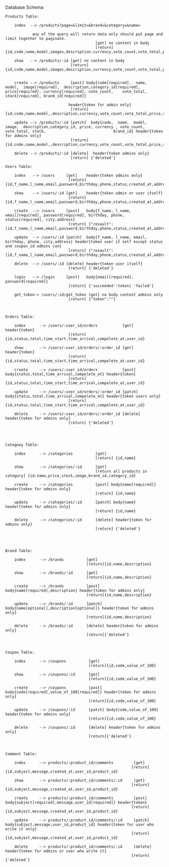 Database Schema:
        
    Products Table:

        index  --> /products?page=&limit=&brand=&category=&name=

                any of the query will return data only should put page and limit together to paginate.
                                            [get] no content in body
                                            [return] {id,code,name,model,images,description,currency,vote_count,vote_total,price,stock,image,brand_id,category_id}

        show   --> /products/:id [get] no content in body
                                 [return] {id,code,name,model,images,description,currency,vote_count,vote_total,price,stock,image,brand_id,category_id}


        create --> /products     [post] body{code[required],  name,  model,  image[required],  description,category_id[required],                             price[required], currency[required], vote_count,    vote_total, stock[required], brand_id[required]}       
        
                                header{token for admin only}
                                 [return] {id,code,name,model,,description,currency,vote_count,vote_total,price,stock,image,brand_id,category_id}

        update --> /products/:id [patch]  body{code,  name,  model,  image,  description,category_id, price, currency , vote_count, vote_total, stock,                              brand_id} header{token for admins only}
                                 [return] {id,code,name,model,,description,currency,vote_count,vote_total,price,stock,image,brand_id,category_id}

        delete --> /products/:id [delete]  header{token admins only}
                                 [return] {'deleted'}

    Users Table:

        index   --> /users     [get]    header{token admins only}
                                [return] {id,f_name,l_name,email,password,birthday,phone,status,created_at,address,coupon_id}

        show    --> /users/:id [get]    header{token admin or user itself}
                                [return] {id,f_name,l_name,email,password,birthday,phone,status,created_at,address,coupon_id}
                                
        create  --> /users     [post]   body{f_name, l_name, email[required], password[required], birthday, phone, status[required], city,address}
                                [return] {"resault": [id,f_name,l_name,email,password,birthday,phone,status,created_at,address,coupon_id],"token":""}
                                
        update  --> /users/:id [patch]  body{f_name, l_name, email, birthday, phone, city,address} header{token user it self except status and coupon_id admins can}
                                [return] {"resault": [id,f_name,l_name,email,password,birthday,phone,status,created_at,address,coupon_id],"token":""}
                                
        delete  --> /users/:id [delete] header{token user itself}
                                [return] {'deleted'}
                                
        login   --> /login     [post]   body{email[required], password[required]}
                                [return] {'succeeded':token| 'failed'}
                                
        get_token-> /users/:id/get_token [get] no body content admins only
                                [return] {"token":""}
                                
        

    Orders Table:

        index      --> /users/:user_id/orders           [get] header{token}
                                [return] {id,status,total,time_start,time_arrival,compelete_at,user_id}
                                
        show       --> /users/:user_id/orders/:order_id [get] header{token}
                                [return] {id,status,total,time_start,time_arrival,compelete_at,user_id}
                                
        create     --> /users/:user_id/orders           [post] body{status,total,time_arrival,compelete_at} header{token}
                                [return] {id,status,total,time_start,time_arrival,compelete_at,user_id}
                                
        update     --> /users/:user_id/orders/:order_id [patch] body{status,total,time_arrival,compelete_at} header{token users only}
                                [return] {id,status,total,time_start,time_arrival,compelete_at,user_id}
                                
        delete     --> /users/:user_id/orders/:order_id [delete] header{token for admins only}
                                [return] {'deleted'}
                                



    Categoey Table:

        index      --> /categories          [get]
                                            [return] {id,name}

        show       --> /categories/:id      [get]
                                            [return all products in category] {id,name,price,stock,image,brand_id,category_id}

        create     --> /categories          [post] body{name[required]} header{token for admins only}
                                            [return] {id,name}

        update     --> /categories/:id      [patch] body{name} header{token for admins only}
                                            [return] {id,name}

        delete     --> /categories/:id      [delete] header{token for admins only}
                                            [return] {'deleted'}


   

    Brand Table:

        index      --> /brands          [get]
                                        [return]{id,name,description}
        
        show       --> /brands/:id      [get]
                                        [return]{id,name,description}
        
        create     --> /brands          [post] body{name[required],description} header{token for admins only}
                                        [return]{id,name,description}
        
        update     --> /brands/:id      [patch] body{name[optional],description[optional]} header{token for admins only}
                                        [return]{id,name,description}
        
        delete     --> /brands/:id      [delete] header{token for admins only}
                                        [return]{'deleted'}
        


    Coupon Table:

        index      --> /coupons          [get]
                                         [return]{id,code,value_of_100}

        show       --> /coupons/:id      [get]
                                         [return]{id,code,value_of_100}

        create     --> /coupons          [post] body{code[required],value_of_100[required]} header{token for admins only}
                                         [return]{id,code,value_of_100}

        update     --> /coupons/:id      [patch] body{code,value_of_100} header{token for admins only}
                                         [return]{id,code,value_of_100}

        delete     --> /coupons/:id      [delete] header{token for admins only}
                                         [return]{'deleted'}



    Comment Table:

        index      --> products/:product_id/comments         [get]
                                                            [return]{id,subject,message,created_at,user_id,product_id}

        show       --> products/:product_id/comments/:id     [get]
                                                            [return]{id,subject,message,created_at,user_id,product_id}

        create     --> products/:product_id/comments         [post] body{subject[required],message,user_id[required]} header{token}
                                                            [return]{id,subject,message,created_at,user_id,product_id}

        update     --> products/:product_id/comments/:id     [patch] body{subject,message,user_id,product_id} header{token for user who write it only}
                                                            [return]{id,subject,message,created_at,user_id,product_id}

        delete     --> products/:product_id/comments/:id     [delete] header{token for admins or user who write it}
                                                            [return]{'deleted'}







